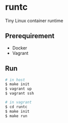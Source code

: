 # runtc
Tiny Linux container runtime

## Prerequirement
- Docker
- Vagrant

## Run

```sh
# in host
$ make init
$ vagrant up
$ vagrant ssh

# in vagrant
$ cd runtc
$ make init
$ make run
```
